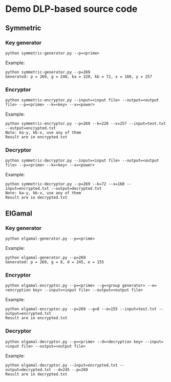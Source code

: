 # Demo DLP-based source code
## Symmetric
### Key generator
```
python symmetric-generator.py --p=<prime>
```

Example:
```console
python symmetric-generator.py --p=269
Generated: p = 269, g = 240, ka = 220, kb = 72, x = 160, y = 257
```

### Encryptor
```
python symmetric-encryptor.py --input=<input file> --output=<output file> --p=<prime> --k=<key> --x=<power>
```

Example:
```console
python symmetric-encryptor.py --p=269 --k=220 --x=257 --input=test.txt --output=encrypted.txt
Note: ka-y, kb-x, use any of them
Result are in encrypted.txt
```

### Decryptor
```
python symmetric-decryptor.py --input=<input file> --output=<output file> --p=<prime> --k=<key> --x=<power>
```

Example:
```console
python symmetric-decryptor.py --p=269 --k=72 --x=160 --input=encrypted.txt --output=decrypted.txt
Note: ka-y, kb-x, use any of them
Result are in decrypted.txt
```

## ElGamal
### Key generator
```
python elgamal-generator.py --p=<prime>
```

Example:
```console
python elgamal-generator.py --p=269
Generated: p = 269, g = 8, d = 245, e = 155
```

### Encryptor
```
python elgamal-encryptor.py --p=<prime> --g=<group generator> --e=<encryption key> --input=<input file> --output=<output file>
```

Example:
```console
python elgamal-encryptor.py --p=269 --g=8 --e=155 --input=test.txt --output=encrypted.txt
Result are in encrypted.txt
```

### Decryptor
```
python elgamal-decryptor.py --p=<prime> --d=<decryption key> --input=<input file> --output=<output file>
```

Example:
```console
python elgamal-decryptor.py --input=encrypted.txt --output=decrypted.txt --d=245 --p=269
Result are in decrypted.txt
```